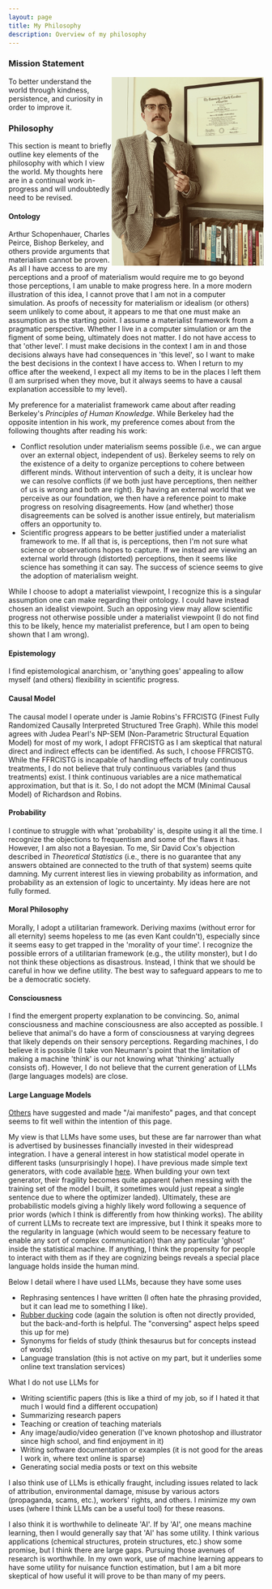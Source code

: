 ```yaml
---
layout: page
title: My Philosophy
description: Overview of my philosophy
---
```



### Mission Statement

<img align="right" src="../assets/images/paul_philosopher.jpg" alt="A photo meant to be humorous. Please do not take as self-serious" width="300">

To better understand the world through kindness, persistence, and curiosity in order to improve it.

### Philosophy

This section is meant to briefly outline key elements of the philosophy with which I view the world. My thoughts here 
are in a continual work in-progress and will undoubtedly need to be revised.

#### Ontology

Arthur Schopenhauer, Charles Peirce, Bishop Berkeley, and others provide arguments that materialism cannot be proven. 
As all I have access to are my perceptions and a proof of materialism would require me to go beyond those perceptions, 
I am unable to make progress here. In a more modern illustration of this idea, I cannot prove that I am not in a 
computer simulation. As proofs of necessity for materialism or idealism (or others) seem unlikely to come about, it 
appears to me that one must make an assumption as the starting point. I assume a materialist framework from a pragmatic 
perspective. Whether I live in a computer simulation or am the figment of some being, ultimately does not matter. I do 
not have access to that 'other level'. I must make decisions in the context I am in and those decisions always have had 
consequences in 'this level', so I want to make the best decisions in the context I have access to. When I return to
my office after the weekend, I expect all my items to be in the places I left them (I am surprised when they move, but 
it always seems to have a causal explanation accessible to my level).

My preference for a materialist framework came about after reading Berkeley's *Principles of Human Knowledge*. 
While Berkeley had the opposite intention in his work, my preference comes about from the following thoughts after 
reading his work:

- Conflict resolution under materialism seems possible (i.e., we can argue over an external object, independent of us).
  Berkeley seems to rely on the existence of a deity to organize perceptions to cohere between different minds. Without 
  intervention of such a deity, it is unclear how we can resolve conflicts (if we both just have perceptions, then 
  neither of us is wrong and both are right). By having an external world that we perceive as our foundation, we then 
  have a reference point to make progress on resolving disagreements. How (and whether) those disagreements can be 
  solved is another issue entirely, but materialism offers an opportunity to.
- Scientific progress appears to be better justified under a materialist framework to me. If all that is, is 
  perceptions, then I'm not sure what science or observations hopes to capture. If we instead are viewing an external 
  world through (distorted) perceptions, then it seems like science has something it can say. The success of science 
  seems to give the adoption of materialism weight.

While I choose to adopt a materialist viewpoint, I recognize this is a singular assumption one can make regarding their 
ontology. I could have instead chosen an idealist viewpoint. Such an opposing view may allow scientific progress not 
otherwise possible under a materialist viewpoint (I do not find this to be likely, hence my materialist preference, 
but I am open to being shown that I am wrong). 

#### Epistemology

I find epistemological anarchism, or 'anything goes' appealing to allow myself (and others) flexibility in scientific 
progress.

#### Causal Model

The causal model I operate under is Jamie Robins's FFRCISTG (Finest Fully Randomized Causally Interpreted Structured 
Tree Graph). While this model agrees with Judea Pearl's NP-SEM (Non-Parametric Structural Equation Model) for most of 
my work, I adopt FFRCISTG as I am skeptical that natural direct and indirect effects can be identified. As such, I 
choose FFRCISTG. While the FFRCISTG is incapable of handling effects of truly continuous treatments, I do not believe
that truly continuous variables (and thus treatments) exist. I think continuous variables are a nice mathematical 
approximation, but that is it. So, I do not adopt the MCM (Minimal Causal Model) of Richardson and Robins.

#### Probability

I continue to struggle with what 'probability' is, despite using it all the time. I recognize the objections to 
frequentism and some of the flaws it has. However, I am also not a Bayesian. To me, Sir David Cox's objection described 
in *Theoretical Statistics* (i.e., there is no guarantee that any answers obtained are connected to the truth of that 
system) seems quite damning. My current interest lies in viewing probability as information, and probability as an 
extension of logic to uncertainty. My ideas here are not fully formed.

#### Moral Philosophy

Morally, I adopt a utilitarian framework. Deriving maxims (without error for all eternity) seems hopeless to me (as 
even Kant couldn't), especially since it seems easy to get trapped in the 'morality of your time'. I recognize the 
possible errors of a utilitarian framework (e.g., the utility monster), but I do not think these objections as 
disastrous. Instead, I think that we should be careful in how we define utility. The best way to safeguard appears to me
to be a democratic society.

#### Consciousness

I find the emergent property explanation to be convincing. So, animal consciousness and machine consciousness are also 
accepted as possible. I believe that animal's do have a form of consciousness at varying degrees that likely depends
on their sensory perceptions. Regarding machines, I do believe it is possible (I take von Neumann's point that the 
limitation of making a machine 'think' is our not knowing what 'thinking' actually consists of). However, I do not 
believe that the current generation of LLMs (large languages models) are close.

#### Large Language Models

[Others](https://www.bydamo.la/p/ai-manifesto) have suggested and made "/ai manifesto" pages, and that concept seems to 
fit well within the intention of this page. 

My view is that LLMs have some uses, but these are far narrower than what is advertised by businesses financially 
invested in their widespread integration. I have a general interest in how statistical model operate in different tasks 
(unsurprisingly I hope). I have previous made simple text generators, with code available 
[here](https://github.com/pzivich/RNN-Abstract-Generator). When building your own text generator, their fragility 
becomes quite apparent (when messing with the training set of the model I built, it sometimes would just repeat a single 
sentence due to where the optimizer landed). Ultimately, these are probabilistic models giving a highly likely word 
following a sequence of prior words (which I think is differently from how thinking works). The ability of current LLMs 
to recreate text are impressive, but I think it speaks more to the regularity in language (which would seem to be 
necessary feature to enable any sort of complex communication) than any particular 'ghost' inside the statistical 
machine. If anything, I think the propensity for people to interact with them as if they are cognizing beings reveals a 
special place language holds inside the human mind. 

Below I detail where I have used LLMs, because they have some uses
- Rephrasing sentences I have written (I often hate the phrasing provided, but it can lead me to something I like).
- [Rubber ducking](https://en.wikipedia.org/wiki/Rubber_duck_debugging) code (again the solution is often not 
  directly provided, but the back-and-forth is helpful. The "conversing" aspect helps speed this up for me)
- Synonyms for fields of study (think thesaurus but for concepts instead of words)
- Language translation (this is not active on my part, but it underlies some online text translation services)

What I do not use LLMs for
- Writing scientific papers (this is like a third of my job, so if I hated it that much I would find a different occupation)
- Summarizing research papers
- Teaching or creation of teaching materials
- Any image/audio/video generation (I've known photoshop and illustrator since high school, and find enjoyment in it)
- Writing software documentation or examples (it is not good for the areas I work in, where text online is sparse)
- Generating social media posts or text on this website

I also think use of LLMs is ethically fraught, including issues related to lack of attribution, environmental damage,
misuse by various actors (propaganda, scams, etc.), workers' rights, and others. I minimize my own uses (where I think 
LLMs can be a useful tool) for these reasons.

I also think it is worthwhile to delineate 'AI'. If by 'AI', one means machine learning, then I would generally say
that 'AI' has some utility. I think various applications (chemical structures, protein structures, etc.) show some 
promise, but I think there are large gaps. Pursuing those avenues of research is worthwhile. In my own work, use of 
machine learning appears to have some utility for nuisance function estimation, but I am a bit more skeptical of how
useful it will prove to be than many of my peers.
